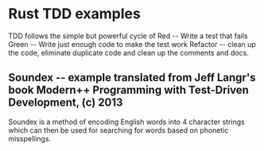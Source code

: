 # Rust TDD examples

TDD follows the simple but powerful cycle of 
Red -- Write a test that fails
Green -- Write just enough code to make the test work
Refactor -- clean up the code, eliminate duplicate code and clean up the comments and docs.


## Soundex -- example translated from Jeff Langr's book Modern++ Programming with Test-Driven Development, (c) 2013
Soundex is a method of encoding English words into 4 character strings which can then be used for searching for words based on phonetic misspellings.


